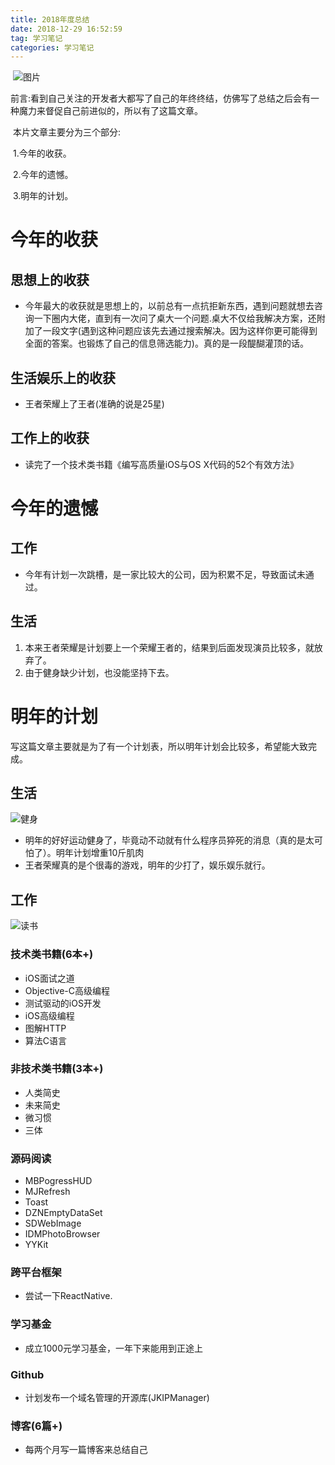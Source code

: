 ```yaml
---
title: 2018年度总结
date: 2018-12-29 16:52:59
tag: 学习笔记 
categories: 学习笔记
---
```


​	![图片](https://user-gold-cdn.xitu.io/2018/12/2/1676f0af490ee858?w=1080&h=658&f=jpeg&s=70619)

​	前言:看到自己关注的开发者大都写了自己的年终终结，仿佛写了总结之后会有一种魔力来督促自己前进似的，所以有了这篇文章。

​	本片文章主要分为三个部分:

​	1.今年的收获。

​	2.今年的遗憾。

​	3.明年的计划。

# 今年的收获

## 思想上的收获

- 今年最大的收获就是思想上的，以前总有一点抗拒新东西，遇到问题就想去咨询一下圈内大佬，直到有一次问了桌大一个问题.桌大不仅给我解决方案，还附加了一段文字(遇到这种问题应该先去通过搜索解决。因为这样你更可能得到全面的答案。也锻炼了自己的信息筛选能力)。真的是一段醍醐灌顶的话。

## 生活娱乐上的收获

- 王者荣耀上了王者(准确的说是25星)

## 工作上的收获

- 读完了一个技术类书籍《编写高质量iOS与OS X代码的52个有效方法》

# 今年的遗憾

## 工作

- 今年有计划一次跳槽，是一家比较大的公司，因为积累不足，导致面试未通过。

## 生活

1. 本来王者荣耀是计划要上一个荣耀王者的，结果到后面发现演员比较多，就放弃了。
2. 由于健身缺少计划，也没能坚持下去。

# 明年的计划

写这篇文章主要就是为了有一个计划表，所以明年计划会比较多，希望能大致完成。

## 生活

![健身](https://user-gold-cdn.xitu.io/2018/12/23/167db9542765516b?imageView2/0/w/1280/h/960/ignore-error/1)

- 明年的好好运动健身了，毕竟动不动就有什么程序员猝死的消息（真的是太可怕了）。明年计划增重10斤肌肉
- 王者荣耀真的是个很毒的游戏，明年的少打了，娱乐娱乐就行。

## 工作

![读书](https://user-gold-cdn.xitu.io/2018/12/23/167db9542734ef49?imageView2/0/w/1280/h/960/ignore-error/1)

### 技术类书籍(6本+)

- iOS面试之道
- Objective-C高级编程
- 测试驱动的iOS开发
- iOS高级编程
- 图解HTTP
- 算法C语言

### 非技术类书籍(3本+)

+ 人类简史
+ 未来简史
+ 微习惯
+ 三体

### 源码阅读

- MBPogressHUD
- MJRefresh
- Toast
- DZNEmptyDataSet
- SDWebImage
- IDMPhotoBrowser
- YYKit

### 跨平台框架

- 尝试一下ReactNative.

### 学习基金

- 成立1000元学习基金，一年下来能用到正途上

### Github

+ 计划发布一个域名管理的开源库(JKIPManager)

### 博客(6篇+)

+ 每两个月写一篇博客来总结自己

